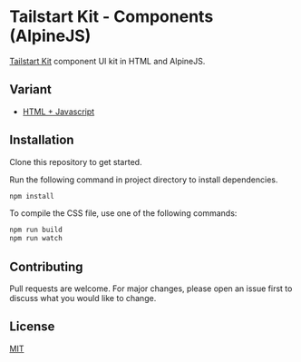 # Tailstart Kit - Components (AlpineJS)
[Tailstart Kit](https://mkfizi.dev/tailstart-kit/) component UI kit in HTML and AlpineJS.

## Variant
- [HTML + Javascript](https://github.com/mkfizi/tailstart-kit-components)

## Installation
Clone this repository to get started.

Run the following command in project directory to install dependencies.
```bash
npm install
```

To compile the CSS file, use one of the following commands:
```bash
npm run build
npm run watch
```

## Contributing
Pull requests are welcome. For major changes, please open an issue first to discuss what you would like to change.

## License
[MIT](https://github.com/mkfizi/tailstart-kit-components-alpine/blob/main/LICENSE)